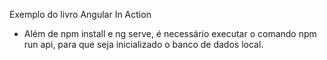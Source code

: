 Exemplo do livro Angular In Action

* Além de npm install e ng serve, é necessário executar o comando npm run api, para que seja inicializado o banco de dados local.
